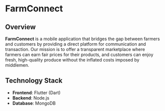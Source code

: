 # FarmConnect

## Overview

**FarmConnect** is a mobile application that bridges the gap between farmers and customers by providing a direct platform for communication and transaction. Our mission is to offer a transparent marketplace where farmers can earn fair prices for their products, and customers can enjoy fresh, high-quality produce without the inflated costs imposed by middlemen.

## Technology Stack

- **Frontend**: Flutter (Dart)
- **Backend**: Node.js
- **Database**: MongoDB
